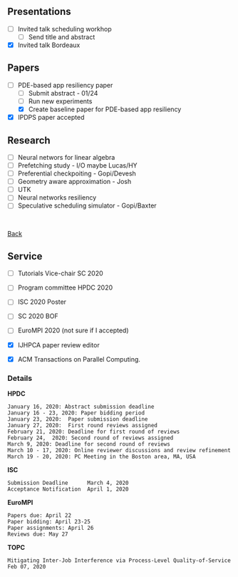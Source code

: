 ## Presentations
  
- [ ] Invited talk scheduling workhop
  - [ ] Send title and abstract
- [x] Invited talk Bordeaux

## Papers

- [ ] PDE-based app resiliency paper
   - [ ] Submit abstract - 01/24
   - [ ] Run new experiments
   - [x] Create baseline paper for PDE-based app resiliency
- [x] IPDPS paper accepted

## Research

- [ ] Neural networs for linear algebra
- [ ] Prefetching study - I/O maybe Lucas/HY
- [ ] Preferential checkpoiting - Gopi/Devesh
- [ ] Geometry aware approximation - Josh
- [ ] UTK
- [ ] Neural networks resiliency
- [ ] Speculative scheduling simulator - Gopi/Baxter

<br/>

[Back](index.md)

## Service

- [ ] Tutorials Vice-chair SC 2020
- [ ] Program committee HPDC 2020
- [ ] ISC 2020 Poster
- [ ] SC 2020 BOF
- [ ] EuroMPI 2020 (not sure if I accepted)
- [x] IJHPCA paper review editor
- [x] ACM Transactions on Parallel Computing.


### Details

**HPDC**

```
January 16, 2020: Abstract submission deadline
January 16 - 23, 2020: Paper bidding period
January 23, 2020:  Paper submission deadline
January 27, 2020:  First round reviews assigned
February 21, 2020: Deadline for first round of reviews
February 24,  2020: Second round of reviews assigned
March 9, 2020: Deadline for second round of reviews
March 10 - 17, 2020: Online reviewer discussions and review refinement
March 19 - 20, 2020: PC Meeting in the Boston area, MA, USA
```

**ISC**

```
Submission Deadline      March 4, 2020
Acceptance Notification  April 1, 2020
```


**EuroMPI**

```
Papers due: April 22
Paper bidding: April 23-25
Paper assignments: April 26
Reviews due: May 27
```

**TOPC**

```
Mitigating Inter-Job Interference via Process-Level Quality-of-Service
Feb 07, 2020
```
